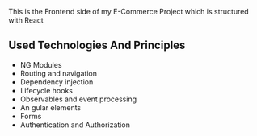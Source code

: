 This is the Frontend side of my E-Commerce Project which is structured with React
 
## Used Technologies And Principles

- NG Modules
- Routing and navigation
- Dependency injection
- Lifecycle hooks
- Observables and event processing
- An gular elements
- Forms
- Authentication and Authorization
